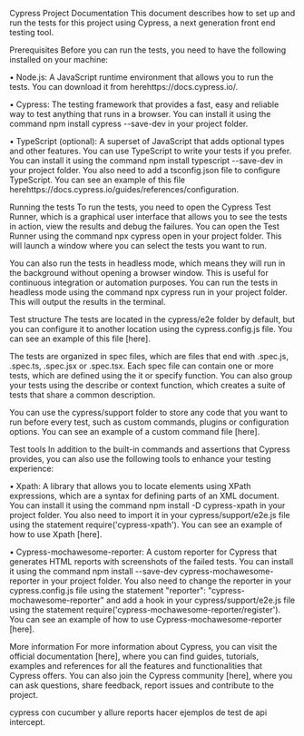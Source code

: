 Cypress Project Documentation
This document describes how to set up and run the tests for this project using Cypress, a next generation front end testing tool.

Prerequisites
Before you can run the tests, you need to have the following installed on your machine:

•  Node.js: A JavaScript runtime environment that allows you to run the tests. You can download it from herehttps://docs.cypress.io/.

•  Cypress: The testing framework that provides a fast, easy and reliable way to test anything that runs in a browser. You can install it using the command npm install cypress --save-dev in your project folder.

•  TypeScript (optional): A superset of JavaScript that adds optional types and other features. You can use TypeScript to write your tests if you prefer. You can install it using the command npm install typescript --save-dev in your project folder. You also need to add a tsconfig.json file to configure TypeScript. You can see an example of this file herehttps://docs.cypress.io/guides/references/configuration.

Running the tests
To run the tests, you need to open the Cypress Test Runner, which is a graphical user interface that allows you to see the tests in action, view the results and debug the failures. You can open the Test Runner using the command npx cypress open in your project folder. This will launch a window where you can select the tests you want to run.

You can also run the tests in headless mode, which means they will run in the background without opening a browser window. This is useful for continuous integration or automation purposes. You can run the tests in headless mode using the command npx cypress run in your project folder. This will output the results in the terminal.

Test structure
The tests are located in the cypress/e2e folder by default, but you can configure it to another location using the cypress.config.js file. You can see an example of this file [here].

The tests are organized in spec files, which are files that end with .spec.js, .spec.ts, .spec.jsx or .spec.tsx. Each spec file can contain one or more tests, which are defined using the it or specify function. You can also group your tests using the describe or context function, which creates a suite of tests that share a common description.

You can use the cypress/support folder to store any code that you want to run before every test, such as custom commands, plugins or configuration options. You can see an example of a custom command file [here].

Test tools
In addition to the built-in commands and assertions that Cypress provides, you can also use the following tools to enhance your testing experience:

•  Xpath: A library that allows you to locate elements using XPath expressions, which are a syntax for defining parts of an XML document. You can install it using the command npm install -D cypress-xpath in your project folder. You also need to import it in your cypress/support/e2e.js file using the statement require('cypress-xpath'). You can see an example of how to use Xpath [here].

•  Cypress-mochawesome-reporter: A custom reporter for Cypress that generates HTML reports with screenshots of the failed tests. You can install it using the command npm install --save-dev cypress-mochawesome-reporter in your project folder. You also need to change the reporter in your cypress.config.js file using the statement "reporter": "cypress-mochawesome-reporter" and add a hook in your cypress/support/e2e.js file using the statement require('cypress-mochawesome-reporter/register'). You can see an example of how to use Cypress-mochawesome-reporter [here].

More information
For more information about Cypress, you can visit the official documentation [here], where you can find guides, tutorials, examples and references for all the features and functionalities that Cypress offers. You can also join the Cypress community [here], where you can ask questions, share feedback, report issues and contribute to the project.


cypress con cucumber y allure reports
hacer ejemplos de test de api
intercept.
